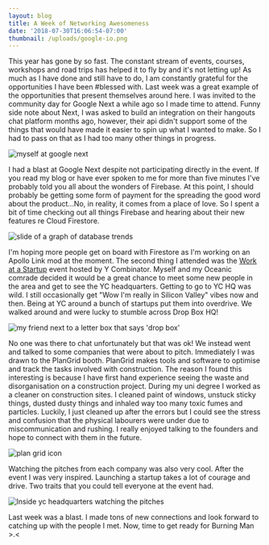 ```yaml
---
layout: blog
title: A Week of Networking Awesomeness
date: '2018-07-30T16:06:54-07:00'
thumbnail: /uploads/google-io.png
---
```

This year has gone by so fast. The constant stream of events, courses, workshops and road trips has helped it to fly by and it's not letting up! As much as I have done and still have to do, I am constantly grateful for the opportunities I have been #blessed with.
Last week was a great example of the opportunities that present themselves around here. I was invited to the community day for Google Next a while ago so I made time to attend. Funny side note about Next, I was asked to build an integration on their hangouts chat platform months ago, however, their api didn't support some of the things that would have made it easier to spin up what I wanted to make. So I had to pass on that as I had too many other things in progress.

<img src="/uploads/at-google-next.jpg" alt="myself at google next" class="blog-images-md">

I had a blast at Google Next despite not participating directly in the event. If you read my blog or have ever spoken to me for more than five minutes I've probably told you all about the wonders of Firebase. At this point, I should probably be getting some form of payment for the spreading the good word about the product...No, in reality, it comes from a place of love. So I spent a bit of time checking out all things Firebase and hearing about their new features re Cloud Firestore. 

<img src="/uploads/database-trends.jpg" alt="slide of a graph of database trends" class="blog-images-md">

I'm hoping more people get on board with Firestore as I'm working on an Apollo Link mod at the moment. 
The second thing I attended was the [Work at a Startup](https://www.workatastartup.com/expo) event hosted by Y Combinator.
Myself and my Oceanic comrade decided it would be a great chance to meet some new people in the area and get to see the YC headquarters. Getting to go to YC HQ was wild. I still occasionally get "Wow I'm really in Silicon Valley" vibes now and then. Being at YC around a bunch of startups put them into overdrive.
We walked around and were lucky to stumble across Drop Box HQ! 

<img src="/uploads/drop-box-hq.jpg" alt="my friend next to a letter box that says 'drop box'" class="blog-images-md">

No one was there to chat unfortunately but that was ok! We instead went and talked to some companies that were about to pitch.
Immediately I was drawn to the PlanGrid booth. PlanGrid makes tools and software to optimise and track the tasks involved with construction. The reason I found this interesting is because I have first hand experience seeing the waste and disorganisation on a construction project. During my uni degree I worked as a cleaner on construction sites. I cleaned paint of windows, unstuck sticky things, dusted dusty things and inhaled way too many toxic fumes and particles. 
Luckily, I just cleaned up after the errors but I could see the stress and confusion that the physical labourers were under due to miscommunication and rushing. 
I really enjoyed talking to the founders and hope to connect with them in the future. 

<img src="/uploads/plan-grid.png" alt="plan grid icon" class="blog-images-md">

Watching the pitches from each company was also very cool. After the event I was very inspired. Launching a startup takes a lot of courage and drive. Two traits that you could tell everyone at the event had. 

<img src="/uploads/yc-inside.jpg" alt="Inside yc headquarters watching the pitches" class="blog-images-md">

Last week was a blast. I made tons of new connections and look forward to catching up with the people I met. 
Now, time to get ready for Burning Man >.<
